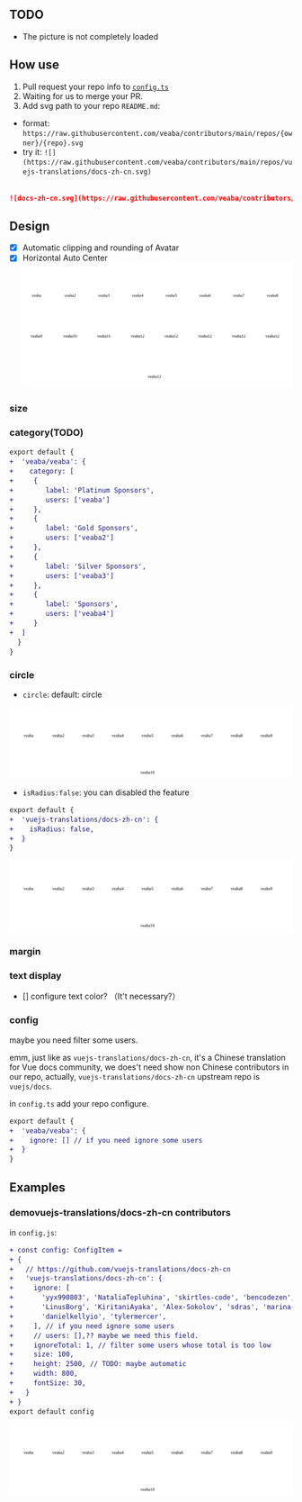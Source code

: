 ## TODO

- The picture is not completely loaded

##  How use

1. Pull request your repo info to [`config.ts`](/config.ts)
2. Waiting for us to merge your PR.
3. Add svg path to your repo `README.md`:
  - format: `https://raw.githubusercontent.com/veaba/contributors/main/repos/{owner}/{repo}.svg`
  - try it: `![](https://raw.githubusercontent.com/veaba/contributors/main/repos/vuejs-translations/docs-zh-cn.svg)`

```markdown

![docs-zh-cn.svg](https://raw.githubusercontent.com/veaba/contributors/main/repos/vuejs-translations/docs-zh-cn.svg)

```

## Design 

- [x] Automatic clipping and rounding of Avatar
- [x] Horizontal Auto Center
  ![auto-center.svg](docs/default/auto-center.svg)

### size

### category(TODO)

```diff
export default {
+  'veaba/veaba': {
+    category: [
+     {
+        label: 'Platinum Sponsors',
+        users: ['veaba']
+     },
+     {
+        label: 'Gold Sponsors',
+        users: ['veaba2']
+     },
+     {
+        label: 'Silver Sponsors',
+        users: ['veaba3']
+     },
+     {
+        label: 'Sponsors',
+        users: ['veaba4']
+     }
+  ]
  }
}
```


### circle

- `circle`: default: circle 

![](docs/circle/circle-default.svg)

- `isRadius:false`: you can disabled the feature

```diff 
export default {
+  'vuejs-translations/docs-zh-cn': {
+    isRadius: false,
+  }
}
```
![](docs/circle/no-circle.svg)

### margin

### text display

- [] configure text color? （It't necessary?）

### config 

maybe you need filter some users.

emm, just like as `vuejs-translations/docs-zh-cn`, it's a Chinese translation for Vue docs community, we does't need show non Chinese contributors in our repo, actually, `vuejs-translations/docs-zh-cn` upstream repo is `vuejs/docs`.

in `config.ts` add your repo configure.

```diff
export default {
+  'veaba/veaba': {
+    ignore: [] // if you need ignore some users
+  }
}
```

## Examples


### demovuejs-translations/docs-zh-cn contributors

in `config.js`:

```diff 
+ const config: ConfigItem =
+ {
+   // https://github.com/vuejs-translations/docs-zh-cn
+   'vuejs-translations/docs-zh-cn': {
+     ignore: [
+       'yyx990803', 'NataliaTepluhina', 'skirtles-code', 'bencodezen', 'dependabot[bot]',
+       'LinusBorg', 'KiritaniAyaka', 'Alex-Sokolov', 'sdras', 'marina-mosti', 'CyberAP',
+       'danielkellyio', 'tylermercer',
+     ], // if you need ignore some users
+     // users: [],?? maybe we need this field.
+     ignoreTotal: 1, // filter some users whose total is too low
+     size: 100,
+     height: 2500, // TODO: maybe automatic
+     width: 800,
+     fontSize: 30,
+   }
+ }
export default config
```

![](repos/vuejs-translations/docs-zh-cn.svg)

